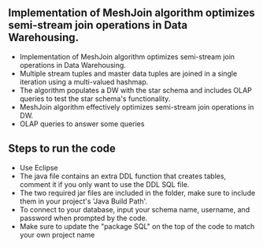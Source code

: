 ## Implementation of MeshJoin algorithm optimizes semi-stream join operations in Data Warehousing.
 
- Implementation of MeshJoin algorithm optimizes semi-stream join operations in Data Warehousing.
- Multiple stream tuples and master data tuples are joined in a single iteration using a multi-valued hashmap.
- The algorithm populates a DW with the star schema and includes OLAP queries to test the star schema's functionality.
- MeshJoin algorithm effectively optimizes semi-stream join operations in DW.
- OLAP queries to answer some queries

## Steps to run the code
- Use Eclipse 
- The java file contains an extra DDL function that creates tables, comment it if you only want to use the DDL SQL file.
- The two required jar files are included in the folder, make sure to include them in your project's 'Java Build Path'.
- To connect to your database, input your schema name, username, and password when prompted by the code.
- Make sure to update the "package SQL" on the top of the code to match your own project name
